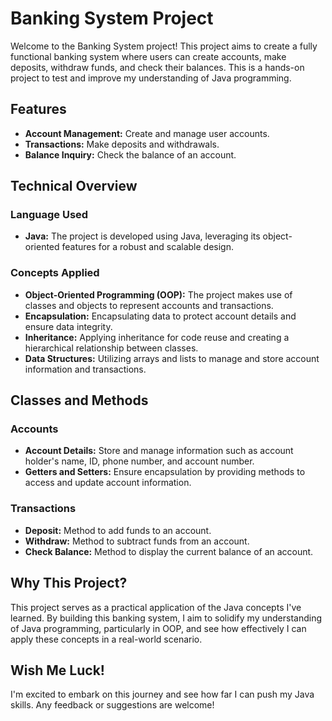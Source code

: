 
# Banking System Project

Welcome to the Banking System project! This project aims to create a fully functional banking system where users can create accounts, make deposits, withdraw funds, and check their balances. This is a hands-on project to test and improve my understanding of Java programming.

## Features

- **Account Management:** Create and manage user accounts.
- **Transactions:** Make deposits and withdrawals.
- **Balance Inquiry:** Check the balance of an account.

## Technical Overview

### Language Used

- **Java:** The project is developed using Java, leveraging its object-oriented features for a robust and scalable design.

### Concepts Applied

- **Object-Oriented Programming (OOP):** The project makes use of classes and objects to represent accounts and transactions.
- **Encapsulation:** Encapsulating data to protect account details and ensure data integrity.
- **Inheritance:** Applying inheritance for code reuse and creating a hierarchical relationship between classes.
- **Data Structures:** Utilizing arrays and lists to manage and store account information and transactions.

## Classes and Methods

### Accounts

- **Account Details:** Store and manage information such as account holder's name, ID, phone number, and account number.
- **Getters and Setters:** Ensure encapsulation by providing methods to access and update account information.

### Transactions

- **Deposit:** Method to add funds to an account.
- **Withdraw:** Method to subtract funds from an account.
- **Check Balance:** Method to display the current balance of an account.

## Why This Project?

This project serves as a practical application of the Java concepts I've learned. By building this banking system, I aim to solidify my understanding of Java programming, particularly in OOP, and see how effectively I can apply these concepts in a real-world scenario.

## Wish Me Luck!

I'm excited to embark on this journey and see how far I can push my Java skills. Any feedback or suggestions are welcome!
